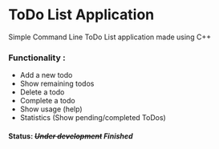 # ToDo List Application

Simple Command Line ToDo List application made using C++

### Functionality :
- Add a new todo
- Show remaining todos
- Delete a todo
- Complete a todo
- Show usage (help)
- Statistics (Show pending/completed ToDos)


#### Status: ~~*Under development*~~ *Finished*
